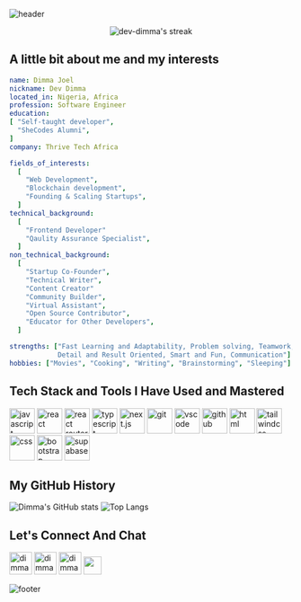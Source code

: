 ![header](https://capsule-render.vercel.app/api?type=waving&color=0:f7ead1,50:7A4E3B,100:412120&height=150&section=header&text=Welcome%20To%20My%20GitHub&fontSize=47&animation=scaleIn&fontColor=f7ead1)

<p align="center"><img src="https://streak-stats.demolab.com?user=dev-dimma&theme=vision-friendly-dark" alt="dev-dimma's streak" /></p>

<h2>A little bit about me and my interests</h2>
<p align="left">
  
```yaml
name: Dimma Joel
nickname: Dev Dimma
located_in: Nigeria, Africa
profession: Software Engineer
education:
[ "Self-taught developer",
  "SheCodes Alumni",
]
company: Thrive Tech Africa

fields_of_interests:
  [
    "Web Development",
    "Blockchain development",
    "Founding & Scaling Startups",
  ]
technical_background:
  [
    "Frontend Developer"
    "Qaulity Assurance Specialist",
  ]
non_technical_background:
  [
    "Startup Co-Founder",
    "Technical Writer",
    "Content Creator"
    "Community Builder",
    "Virtual Assistant",
    "Open Source Contributor",
    "Educator for Other Developers",
  ]

strengths: ["Fast Learning and Adaptability, Problem solving, Teamwork,
            Detail and Result Oriented, Smart and Fun, Communication"]
hobbies: ["Movies", "Cooking", "Writing", "Brainstorming", "Sleeping"]
```

<h2>Tech Stack and Tools I Have Used and Mastered</h2>
<p align="left">
<img src="https://cdn.jsdelivr.net/gh/devicons/devicon@latest/icons/javascript/javascript-original.svg" alt="javascript" width="45" height="45" />
<img src="https://cdn.jsdelivr.net/gh/devicons/devicon@latest/icons/react/react-original.svg" alt="react" width="45" height="45" />
<img src="https://cdn.jsdelivr.net/gh/devicons/devicon@latest/icons/reactrouter/reactrouter-original.svg" alt="react router" width="45" height="45" />
<img src="https://cdn.jsdelivr.net/gh/devicons/devicon@latest/icons/typescript/typescript-original.svg" alt="typescript" width="45" height="45" />
<img src="https://cdn.jsdelivr.net/gh/devicons/devicon@latest/icons/nextjs/nextjs-original.svg" alt="next.js" width="45" height="45" />
<img src="https://cdn.jsdelivr.net/gh/devicons/devicon@latest/icons/git/git-original.svg" alt="git" width="45" height="45"/>
<img src="https://cdn.jsdelivr.net/gh/devicons/devicon/icons/vscode/vscode-original.svg" alt="vscode" width="45" height="45"/>
<img src="https://cdn.jsdelivr.net/gh/devicons/devicon@latest/icons/github/github-original.svg" alt="github" width="45" height="45" />
<img src="https://cdn.jsdelivr.net/gh/devicons/devicon@latest/icons/html5/html5-original.svg" alt="html" width="45" height="45" />
<img src="https://cdn.jsdelivr.net/gh/devicons/devicon@latest/icons/tailwindcss/tailwindcss-original.svg" alt="tailwindcss" width="45" height="45"  />
<img src="https://cdn.jsdelivr.net/gh/devicons/devicon@latest/icons/css3/css3-original.svg" alt="css" width="45" height="45" />
<img src="https://cdn.jsdelivr.net/gh/devicons/devicon@latest/icons/bootstrap/bootstrap-original.svg" alt="bootstrap" width="45" height="45"/>
<img src="https://cdn.jsdelivr.net/gh/devicons/devicon@latest/icons/supabase/supabase-original.svg" alt="supabase" width="45" height="45" />  
</p>

<h2>My GitHub History</h2>
<p align="left">
  
![Dimma's GitHub stats](https://github-readme-stats.vercel.app/api?username=dev-dimma&show_icons=true&theme=vision-friendly-dark&show_owner=false)
![Top Langs](https://github-readme-stats.vercel.app/api/top-langs/?username=dev-dimma&layout=compact&theme=vision-friendly-dark&langs_count=6)

<h2>Let's Connect And Chat</h2>
<p align="left">
<a href="https://www.linkedin.com/in/dimma-joel-technology-frontend-developer-dev-dimma-technical-writer/overlay/background-image/" target="blank"><img src="https://cdn.jsdelivr.net/gh/devicons/devicon@latest/icons/linkedin/linkedin-original.svg" alt="dimma's linkedin" height="40" width="40" /></a>
<a href="https://x.com/devdimma" target="blank"><img src="https://cdn.jsdelivr.net/gh/devicons/devicon@latest/icons/twitter/twitter-original.svg" color="white" alt="dimma's X" height="40" width="40" /></a>
<a href="https://www.facebook.com/profile.php?id=100070534024304" target="blank"><img src="https://cdn.jsdelivr.net/gh/devicons/devicon@latest/icons/facebook/facebook-original.svg" alt="dimma's facebook" height="40" width="40" /></a>

  <img height="32" width="32" src="https://cdn.simpleicons.org/simpleicons/hotpink" />
</p>


            
          

![footer](https://capsule-render.vercel.app/api?type=waving&&color=0:f7ead1,50:7A4E3B,100:412120&height=150&section=footer&reversal=true)
